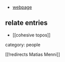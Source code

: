 

* [webpage](https://sites.google.com/site/matiasmenni/)

## relate entries

* [[cohesive topos]]

category: people

[[!redirects Matias Menni]]